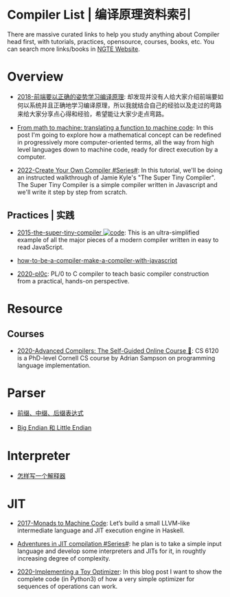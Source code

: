 # Compiler List | 编译原理资料索引

There are massive curated links to help you study anything about Compiler head first, with tutorials, practices, opensource, courses, books, etc. You can search more links/books in [NGTE Website](https://https:wx-chevalier.github.io/home/#/search?query=React).

# Overview

- [2018-前端要以正确的姿势学习编译原理](https://zhuanlan.zhihu.com/p/36301857): 却发现并没有人给大家介绍前端要如何以系统并且正确地学习编译原理，所以我就结合自己的经验以及走过的弯路来给大家分享点心得和经验，希望能让大家少走点弯路。

- [From math to machine: translating a function to machine code](http://6me.us/7BlocZ): In this post I'm going to explore how a mathematical concept can be redefined in progressively more computer-oriented terms, all the way from high level languages down to machine code, ready for direct execution by a computer.

- [2022-Create Your Own Compiler #Series#](https://citw.dev/tutorial/create-your-own-compiler?p=1): In this tutorial, we'll be doing an instructed walkthrough of Jamie Kyle's "The Super Tiny Compiler". The Super Tiny Compiler is a simple compiler written in Javascript and we'll write it step by step from scratch.

## Practices | 实践

- [2015-the-super-tiny-compiler ![code](https://ng-tech.icu/assets/code.svg)](https://github.com/jamiebuilds/the-super-tiny-compiler): This is an ultra-simplified example of all the major pieces of a modern compiler written in easy to read JavaScript.

- [how-to-be-a-compiler-make-a-compiler-with-javascript](https://medium.com/@kosamari/how-to-be-a-compiler-make-a-compiler-with-javascript-4a8a13d473b4#.dday0a975)

- [2020-pl0c](https://github.com/ibara/pl0c): PL/0 to C compiler to teach basic compiler construction from a practical, hands-on perspective.

# Resource

## Courses

- [2020-Advanced Compilers: The Self-Guided Online Course 🎥](https://www.cs.cornell.edu/courses/cs6120/2020fa/self-guided/): CS 6120 is a PhD-level Cornell CS course by Adrian Sampson on programming language implementation.

# Parser

- [前缀、中缀、后缀表达式](http://blog.csdn.net/antineutrino/article/details/6763722)

- [Big Endian 和 Little Endian](http://blog.csdn.net/sunshine1314/article/details/2309655)

# Interpreter

- [怎样写一个解释器](http://www.jianshu.com/p/509505d3bd50)

# JIT

- [2017-Monads to Machine Code](http://www.stephendiehl.com/posts/monads_machine_code.html): Let’s build a small LLVM-like intermediate language and JIT execution engine in Haskell.

- [Adventures in JIT compilation #Series#](https://parg.co/bs2): he plan is to take a simple input language and develop some interpreters and JITs for it, in roughtly increasing degree of complexity.

- [2020-Implementing a Toy Optimizer](https://www.pypy.org/posts/2022/07/toy-optimizer.html): In this blog post I want to show the complete code (in Python3) of how a very simple optimizer for sequences of operations can work.
